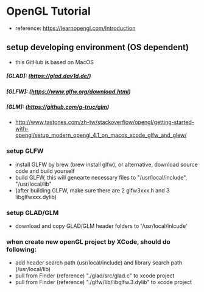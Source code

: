 # OpenGL Tutorial
* reference: https://learnopengl.com/Introduction

## setup developing environment (OS dependent)

* this GitHub is based on MacOS
##### [GLAD]: (https://glad.dav1d.de/)
##### [GLFW]: (https://www.glfw.org/download.html)
##### [GLM]:  (https://github.com/g-truc/glm)

* http://www.tastones.com/zh-tw/stackoverflow/opengl/getting-started-with-opengl/setup_modern_opengl_4.1_on_macos_xcode_glfw_and_glew/

### setup GLFW
* install GLFW by brew (brew install glfw), or alternative, download source code and build yourself
* build GLFW, this will genearte necessary files to "/usr/local/include",  "/usr/local/lib" 
* (after building GLFW, make sure there are 2 glfw3xxx.h and 3 libglfwxxx.dylib)

### setup GLAD/GLM
* download and copy GLAD/GLM header folders to '/usr/local/inlcude' 

### when create new openGL project by XCode, should do following: 
* add header search path (usr/local/include) and library search path (/usr/local/lib)
* pull from Finder (reference) "./glad/src/glad.c" to xcode project
* pull from Finder (reference) "./glfw/lib/libglfw.3.dylib" to xcode project